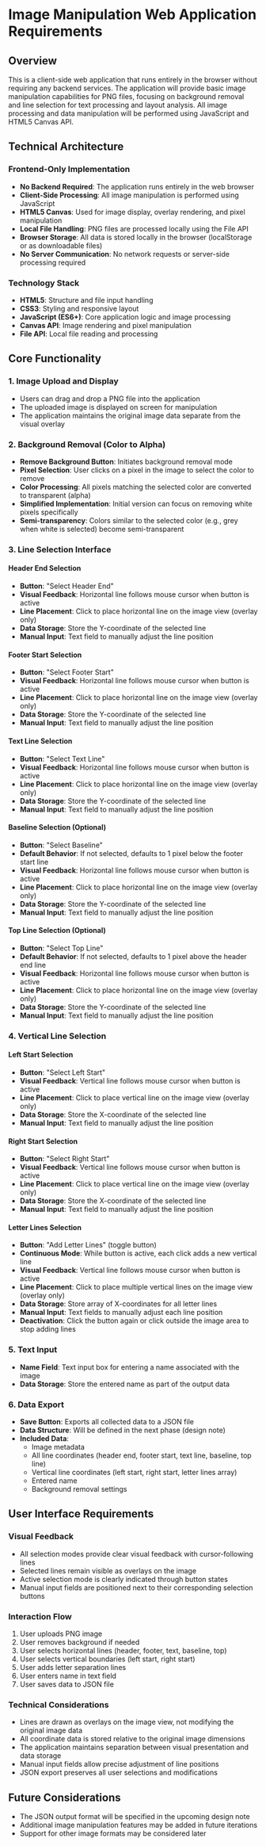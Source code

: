 # Image Manipulation Web Application Requirements

## Overview
This is a client-side web application that runs entirely in the browser without requiring any backend services. The application will provide basic image manipulation capabilities for PNG files, focusing on background removal and line selection for text processing and layout analysis. All image processing and data manipulation will be performed using JavaScript and HTML5 Canvas API.

## Technical Architecture

### Frontend-Only Implementation
- **No Backend Required**: The application runs entirely in the web browser
- **Client-Side Processing**: All image manipulation is performed using JavaScript
- **HTML5 Canvas**: Used for image display, overlay rendering, and pixel manipulation
- **Local File Handling**: PNG files are processed locally using the File API
- **Browser Storage**: All data is stored locally in the browser (localStorage or as downloadable files)
- **No Server Communication**: No network requests or server-side processing required

### Technology Stack
- **HTML5**: Structure and file input handling
- **CSS3**: Styling and responsive layout
- **JavaScript (ES6+)**: Core application logic and image processing
- **Canvas API**: Image rendering and pixel manipulation
- **File API**: Local file reading and processing

## Core Functionality

### 1. Image Upload and Display
- Users can drag and drop a PNG file into the application
- The uploaded image is displayed on screen for manipulation
- The application maintains the original image data separate from the visual overlay

### 2. Background Removal (Color to Alpha)
- **Remove Background Button**: Initiates background removal mode
- **Pixel Selection**: User clicks on a pixel in the image to select the color to remove
- **Color Processing**: All pixels matching the selected color are converted to transparent (alpha)
- **Simplified Implementation**: Initial version can focus on removing white pixels specifically
- **Semi-transparency**: Colors similar to the selected color (e.g., grey when white is selected) become semi-transparent

### 3. Line Selection Interface

#### Header End Selection
- **Button**: "Select Header End"
- **Visual Feedback**: Horizontal line follows mouse cursor when button is active
- **Line Placement**: Click to place horizontal line on the image view (overlay only)
- **Data Storage**: Store the Y-coordinate of the selected line
- **Manual Input**: Text field to manually adjust the line position

#### Footer Start Selection
- **Button**: "Select Footer Start"
- **Visual Feedback**: Horizontal line follows mouse cursor when button is active
- **Line Placement**: Click to place horizontal line on the image view (overlay only)
- **Data Storage**: Store the Y-coordinate of the selected line
- **Manual Input**: Text field to manually adjust the line position

#### Text Line Selection
- **Button**: "Select Text Line"
- **Visual Feedback**: Horizontal line follows mouse cursor when button is active
- **Line Placement**: Click to place horizontal line on the image view (overlay only)
- **Data Storage**: Store the Y-coordinate of the selected line
- **Manual Input**: Text field to manually adjust the line position

#### Baseline Selection (Optional)
- **Button**: "Select Baseline"
- **Default Behavior**: If not selected, defaults to 1 pixel below the footer start line
- **Visual Feedback**: Horizontal line follows mouse cursor when button is active
- **Line Placement**: Click to place horizontal line on the image view (overlay only)
- **Data Storage**: Store the Y-coordinate of the selected line
- **Manual Input**: Text field to manually adjust the line position

#### Top Line Selection (Optional)
- **Button**: "Select Top Line"
- **Default Behavior**: If not selected, defaults to 1 pixel above the header end line
- **Visual Feedback**: Horizontal line follows mouse cursor when button is active
- **Line Placement**: Click to place horizontal line on the image view (overlay only)
- **Data Storage**: Store the Y-coordinate of the selected line
- **Manual Input**: Text field to manually adjust the line position

### 4. Vertical Line Selection

#### Left Start Selection
- **Button**: "Select Left Start"
- **Visual Feedback**: Vertical line follows mouse cursor when button is active
- **Line Placement**: Click to place vertical line on the image view (overlay only)
- **Data Storage**: Store the X-coordinate of the selected line
- **Manual Input**: Text field to manually adjust the line position

#### Right Start Selection
- **Button**: "Select Right Start"
- **Visual Feedback**: Vertical line follows mouse cursor when button is active
- **Line Placement**: Click to place vertical line on the image view (overlay only)
- **Data Storage**: Store the X-coordinate of the selected line
- **Manual Input**: Text field to manually adjust the line position

#### Letter Lines Selection
- **Button**: "Add Letter Lines" (toggle button)
- **Continuous Mode**: While button is active, each click adds a new vertical line
- **Visual Feedback**: Vertical line follows mouse cursor when button is active
- **Line Placement**: Click to place multiple vertical lines on the image view (overlay only)
- **Data Storage**: Store array of X-coordinates for all letter lines
- **Manual Input**: Text fields to manually adjust each line position
- **Deactivation**: Click the button again or click outside the image area to stop adding lines

### 5. Text Input
- **Name Field**: Text input box for entering a name associated with the image
- **Data Storage**: Store the entered name as part of the output data

### 6. Data Export
- **Save Button**: Exports all collected data to a JSON file
- **Data Structure**: Will be defined in the next phase (design note)
- **Included Data**:
  - Image metadata
  - All line coordinates (header end, footer start, text line, baseline, top line)
  - Vertical line coordinates (left start, right start, letter lines array)
  - Entered name
  - Background removal settings

## User Interface Requirements

### Visual Feedback
- All selection modes provide clear visual feedback with cursor-following lines
- Selected lines remain visible as overlays on the image
- Active selection mode is clearly indicated through button states
- Manual input fields are positioned next to their corresponding selection buttons

### Interaction Flow
1. User uploads PNG image
2. User removes background if needed
3. User selects horizontal lines (header, footer, text, baseline, top)
4. User selects vertical boundaries (left start, right start)
5. User adds letter separation lines
6. User enters name in text field
7. User saves data to JSON file

### Technical Considerations
- Lines are drawn as overlays on the image view, not modifying the original image data
- All coordinate data is stored relative to the original image dimensions
- The application maintains separation between visual presentation and data storage
- Manual input fields allow precise adjustment of line positions
- JSON export preserves all user selections and modifications

## Future Considerations
- The JSON output format will be specified in the upcoming design note
- Additional image manipulation features may be added in future iterations
- Support for other image formats may be considered later
